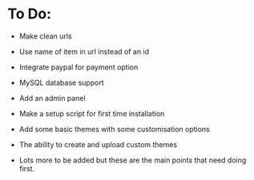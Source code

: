 To Do:
==========

- Make clean urls
- Use name of item in url instead of an id
- Integrate paypal for payment option
- MySQL database support
- Add an admin panel
- Make a setup script for first time installation
- Add some basic themes with some customisation options
- The ability to create and upload custom themes

- Lots more to be added but these are the main points that need doing first.